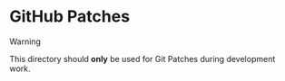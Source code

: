 # GitHub Patches

> [!WARNING]
> This directory should **only** be used for Git Patches during development work.
